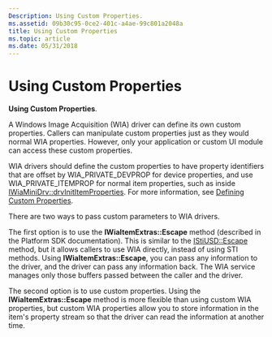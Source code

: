 ```yaml
---
Description: Using Custom Properties.
ms.assetid: 09b30c95-0ce2-401c-a4ae-99c801a2048a
title: Using Custom Properties
ms.topic: article
ms.date: 05/31/2018
---
```


# Using Custom Properties

**Using Custom Properties**.

A Windows Image Acquisition (WIA) driver can define its own custom properties. Callers can manipulate custom properties just as they would normal WIA properties. However, only your application or custom UI module can access these custom properties.

WIA drivers should define the custom properties to have property identifiers that are offset by WIA\_PRIVATE\_DEVPROP for device properties, and use WIA\_PRIVATE\_ITEMPROP for normal item properties, such as inside [IWiaMiniDrv::drvInitItemProperties](https://go.microsoft.com/fwlink/p/?linkid=181167). For more information, see [Defining Custom Properties](-wia-defining-custom-properties.md).

There are two ways to pass custom parameters to WIA drivers.

The first option is to use the **IWiaItemExtras::Escape** method (described in the Platform SDK documentation). This is similar to the [IStiUSD::Escape](https://go.microsoft.com/fwlink/p/?linkid=181169) method, but it allows callers to use WIA directly, instead of using STI methods. Using **IWiaItemExtras::Escape**, you can pass any information to the driver, and the driver can pass any information back. The WIA service manages only those buffers passed between the caller and the driver.

The second option is to use custom properties. Using the **IWiaItemExtras::Escape** method is more flexible than using custom WIA properties, but custom WIA properties allow you to store information in the item's property stream so that the driver can read the information at another time.

 

 



